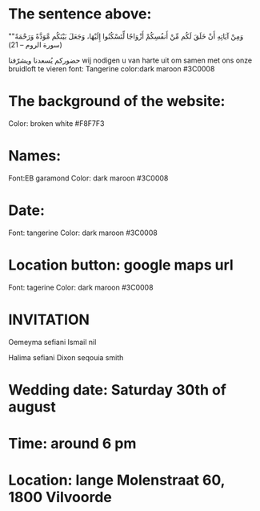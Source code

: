 # The sentence above:
"وَمِنْ آيَاتِهِ أَنْ خَلَقَ لَكُم مِّنْ أَنفُسِكُمْ أَزْوَاجًا لِّتَسْكُنُوا إِلَيْهَا، وَجَعَلَ بَيْنَكُم مَّوَدَّةً وَرَحْمَةً"
(سورة الروم – 21)

حضوركم يُسعدنا ويشرّفنا
wij nodigen u van harte uit om samen met ons onze bruidloft te vieren
font: Tangerine 
color:dark maroon #3C0008
# The background of the website:
Color: broken white #F8F7F3
# Names:
Font:EB garamond
Color: dark maroon #3C0008
# Date:
Font: tangerine
Color: dark maroon #3C0008
# Location button: google maps url 
Font: tagerine 
Color: dark maroon #3C0008


# INVITATION

Oemeyma sefiani 
Ismail nil

Halima sefiani
Dixon seqouia smith

# Wedding date: Saturday 30th of august
# Time: around 6 pm
# Location: lange Molenstraat 60, 1800 Vilvoorde